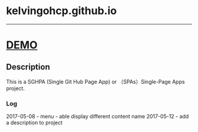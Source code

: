 # kelvingohcp.github.io
----------------
[DEMO](https://kelvingohcp.github.io)
================
## Description 

This is a SGHPA (Single Git Hub Page App) or （SPAs）Single-Page Apps project.

### Log
2017-05-08 - menu - able display different content name
2017-05-12 - add a description to project 
